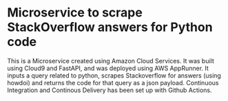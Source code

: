 # Microservice to scrape StackOverflow answers for Python code
This is a Microservice created using Amazon Cloud Services. It was built using Cloud9 and FastAPI, and was deployed using AWS AppRunner. It inputs a query related to python, scrapes Stackoverflow for answers (using howdoi) and returns the code for that query as a json payload. Continuous Integration and Continous Delivery has been set up with Github Actions.



